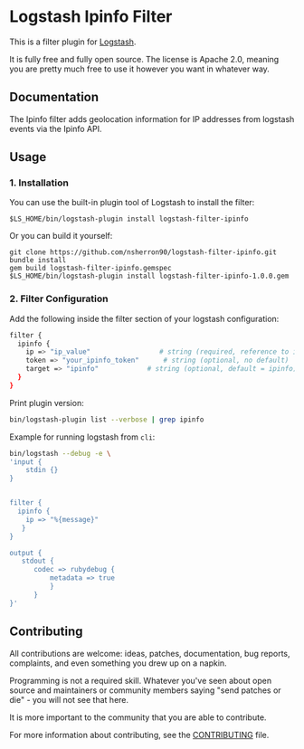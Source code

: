 # Logstash Ipinfo Filter 
This is a filter plugin for [Logstash](https://github.com/elastic/logstash).

It is fully free and fully open source. The license is Apache 2.0, meaning you are pretty much free to use it however you want in whatever way.

## Documentation

The Ipinfo filter adds geolocation information for IP addresses from logstash events via the Ipinfo API.



## Usage
### 1. Installation
You can use the built-in plugin tool of Logstash to install the filter:
```
$LS_HOME/bin/logstash-plugin install logstash-filter-ipinfo
```

Or you can build it yourself:
```
git clone https://github.com/nsherron90/logstash-filter-ipinfo.git
bundle install
gem build logstash-filter-ipinfo.gemspec
$LS_HOME/bin/logstash-plugin install logstash-filter-ipinfo-1.0.0.gem
```

### 2. Filter Configuration
Add the following inside the filter section of your logstash configuration:

```sh
filter {
  ipinfo {
    ip => "ip_value"                 # string (required, reference to ip address field)
    token => "your_ipinfo_token"      # string (optional, no default)
    target => "ipinfo"            # string (optional, default = ipinfo)
  }
}
```

Print plugin version:

``` bash
bin/logstash-plugin list --verbose | grep ipinfo
```

Example for running logstash from `cli`:

``` bash
bin/logstash --debug -e \
'input {
    stdin {}
}


filter {
  ipinfo {
    ip => "%{message}"
   }
}

output {
   stdout {
      codec => rubydebug {
          metadata => true
          }
      }
}'
```



## Contributing

All contributions are welcome: ideas, patches, documentation, bug reports, complaints, and even something you drew up on a napkin.

Programming is not a required skill. Whatever you've seen about open source and maintainers or community members  saying "send patches or die" - you will not see that here.

It is more important to the community that you are able to contribute.

For more information about contributing, see the [CONTRIBUTING](https://github.com/elasticsearch/logstash/blob/master/CONTRIBUTING.md) file.
